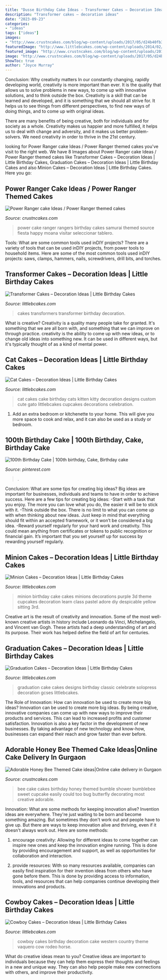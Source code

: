 ```yaml
---
title: "Dusse Birthday Cake Ideas - Transformer Cakes – Decoration Ideas"
description: "Transformer cakes – decoration ideas"
date: "2023-09-23"
categories:
- "ideas"
tags: ["ideas"]
images:
- "http://www.crustncakes.com/blog/wp-content/uploads/2017/05/d24b40fb314c44c8a00ad81e25c96494.jpg"
featuredImage: "http://www.littlebcakes.com/wp-content/uploads/2014/02/Minion-Cake.jpg"
featured_image: "http://www.crustncakes.com/blog/wp-content/uploads/2017/05/d24b40fb314c44c8a00ad81e25c96494.jpg"
image: "http://www.crustncakes.com/blog/wp-content/uploads/2017/05/d24b40fb314c44c8a00ad81e25c96494.jpg"
ShowToc: true
author: "Joyce Murray"
---
```



Conclusion: Why creativity matters
In our constantly changing, rapidly developing world, creativity is more important than ever. It is the quality that allows us to solve problems in new ways, to come up with innovative solutions, and to think outside the box.
Creativity is a skill that can be learned and developed, and it is something that we should all strive for. It helps us to see things from different perspectives, to find new ways of doing things, and to come up with original ideas.

There are many benefits of being creative, both for individuals and for society as a whole. Creativity makes us happier and more fulfilled, it helps us to deal with change and adversity, and it makes us better problem-solvers. We need creativity in order to thrive in the 21st century.

	

		
looking for Power Ranger cake Ideas / Power Ranger themed cakes you've visit to the right web. We have 8 Images about Power Ranger cake Ideas / Power Ranger themed cakes like Transformer Cakes – Decoration Ideas | Little Birthday Cakes, Graduation Cakes – Decoration Ideas | Little Birthday Cakes and also Minion Cakes – Decoration Ideas | Little Birthday Cakes. Here you go:
		
    
## Power Ranger Cake Ideas / Power Ranger Themed Cakes

<img loading=lazy src="http://www.crustncakes.com/blog/wp-content/uploads/2015/11/522de0be1afb1ccae615ea5d180eabad-686x1024.jpg" onerror="this.onerror=null;this.src='https://tse3.mm.bing.net/th?id=OIP.6R9zMB4oQjRZ9QvIMItcUAHaLD&amp;pid=15.1';" alt="Power Ranger cake Ideas / Power Ranger themed cakes">

_Source: crustncakes.com_

>power cake ranger rangers birthday cakes samurai themed source fiesta happy moana visitar seleccionar tablero. 

	

Tools: What are some common tools used inDIY projects?
There are a variety of tools that can be used inDIY projects, from power tools to household items. Here are some of the most common tools used inDIY projects: saws, clamps, hammers, nails, screwdrivers, drill bits, and torches.

    
## Transformer Cakes – Decoration Ideas | Little Birthday Cakes

<img loading=lazy src="http://www.littlebcakes.com/wp-content/uploads/2014/01/Transformers-Cakes.jpg" onerror="this.onerror=null;this.src='https://tse4.mm.bing.net/th?id=OIP.eHYRBmX5yNIexl5GHSDxVQHaJ4&amp;pid=15.1';" alt="Transformer Cakes – Decoration Ideas | Little Birthday Cakes">

_Source: littlebcakes.com_

>cakes transformers transformer birthday decoration. 

	

What is creative?
Creativity is a quality many people take for granted. It's something that we are all born with, and something that we can improve on through practice. creativity is the ability to come up with new ideas, or to change old ideas into something new. It can be used in different ways, but it's typically thought of as a kind of mental power.

    
## Cat Cakes – Decoration Ideas | Little Birthday Cakes

<img loading=lazy src="http://www.littlebcakes.com/wp-content/uploads/2014/01/Cat-Cakes.jpg" onerror="this.onerror=null;this.src='https://tse3.mm.bing.net/th?id=OIP.W2YtTAyoa8WdHetsdiGXSAHaJ4&amp;pid=15.1';" alt="Cat Cakes – Decoration Ideas | Little Birthday Cakes">

_Source: littlebcakes.com_

>cat cakes cake birthday cats kitten kitty decoration designs custom cute gato littlebcakes cupcakes decorations celebration. 

	

1. Add an extra bedroom or kitchenette to your home. This will give you more space to cook and relax, and it can also be used as a study or bedroom. 

    
## 100th Birthday Cake | 100th Birthday, Cake, Birthday Cake

<img loading=lazy src="https://i.pinimg.com/736x/04/a8/00/04a8000ceb01f8cd9155a5ace2f4032e.jpg" onerror="this.onerror=null;this.src='https://tse2.mm.bing.net/th?id=OIP.tiqRXG8TpB52EF63Uvii3gHaJ3&amp;pid=15.1';" alt="100th Birthday Cake | 100th birthday, Cake, Birthday cake">

_Source: pinterest.com_

>. 

	

Conclusion: What are some tips for creating big ideas?
Big ideas are important for businesses, individuals and teams to have in order to achieve success. Here are a few tips for creating big ideas:
-Start with a task that you enjoy. The more you can love what you do, the easier it will be to stick with it.
-Think outside the box. There is no limit to what you can come up with when thinking about new ideas. Just keep in mind that everything should fit within an accepted framework, or it won’t be considered a big idea.
-Reward yourself regularly for your hard work and creativity. This could mean anything from certificates or tokens to public recognition or financial gain. It’s important that you set yourself up for success by rewarding yourself regularly.

    
## Minion Cakes – Decoration Ideas | Little Birthday Cakes

<img loading=lazy src="http://www.littlebcakes.com/wp-content/uploads/2014/02/Minion-Cake.jpg" onerror="this.onerror=null;this.src='https://tse1.mm.bing.net/th?id=OIP.VbXR6RYviWBmh6kBs5nCUwHaKo&amp;pid=15.1';" alt="Minion Cakes – Decoration Ideas | Little Birthday Cakes">

_Source: littlebcakes.com_

>minion birthday cake cakes minions decorations purple 3d theme cupcakes decoration learn class pastel adore diy despicable yellow sitting 3rd. 

	

Creative art is the result of creativity and innovation. Some of the most well-known creative artists in history include Leonardo da Vinci, Michelangelo, and Vincent van Gogh. These artists had a deep understanding of art and its purpose. Their work has helped define the field of art for centuries.

    
## Graduation Cakes – Decoration Ideas | Little Birthday Cakes

<img loading=lazy src="https://www.littlebcakes.com/wp-content/uploads/2013/08/Graduation-Cake-Pics.jpg" onerror="this.onerror=null;this.src='https://tse4.mm.bing.net/th?id=OIP.FzF5xyvvONHBAF88429-cgHaJ4&amp;pid=15.1';" alt="Graduation Cakes – Decoration Ideas | Little Birthday Cakes">

_Source: littlebcakes.com_

>graduation cake cakes designs birthday classic celebrate solopress decoration gcses littlebcakes. 

	

The Role of Innovation: How can innovation be used to create more big ideas?
Innovation can be used to create more big ideas. By being creative, innovative companies can come up with new ways to improve their products and services. This can lead to increased profits and customer satisfaction. Innovation is also a key factor in the development of new businesses. By taking advantage of new technology and know-how, businesses can expand their reach and grow faster than ever before.

    
## Adorable Honey Bee Themed Cake Ideas|Online Cake Delivery In Gurgaon

<img loading=lazy src="http://www.crustncakes.com/blog/wp-content/uploads/2017/05/d24b40fb314c44c8a00ad81e25c96494.jpg" onerror="this.onerror=null;this.src='https://tse3.mm.bing.net/th?id=OIP.ObluvkjG2-4gn9GwGT6DLwDIEs&amp;pid=15.1';" alt="Adorable Honey Bee Themed Cake ideas|Online cake delivery in Gurgaon">

_Source: crustncakes.com_

>bee cake cakes birthday honey themed bumble shower bumblebee sweet cupcake easily could too bug butterfly decorating most creative adorable. 

	

Innovation: What are some methods for keeping innovation alive?
Invention ideas are everywhere. They're just waiting to be born and become something amazing. But sometimes they don't work out and people have to give up. But there are ways to keep innovation alive and thriving, even if it doesn't always work out. Here are some methods:
1. encourage creativity: Allowing for different ideas to come together can inspire new ones and keep the innovation engine running. This is done by providing encouragement and support, as well as opportunities for collaboration and interaction.

2. provide resources: With so many resources available, companies can easily find inspiration for their invention ideas from others who have gone before them. This is done by providing access to information, tools, and resources that can help companies continue developing their innovations and products.


    
## Cowboy Cakes – Decoration Ideas | Little Birthday Cakes

<img loading=lazy src="http://www.littlebcakes.com/wp-content/uploads/2014/02/Cowboy-Wedding-Cakes.jpg" onerror="this.onerror=null;this.src='https://tse4.mm.bing.net/th?id=OIP.OA0mNdhMvr2LFDIbD5nAIQHaMX&amp;pid=15.1';" alt="Cowboy Cakes – Decoration Ideas | Little Birthday Cakes">

_Source: littlebcakes.com_

>cowboy cakes birthday decoration cake western country theme vaquero cow rodeo horse. 

	

What do creative ideas mean to you?
Creative ideas are important to individuals because they can help them express their thoughts and feelings in a new and unique way. They can also help people make new connections with others, and improve their productivity.

